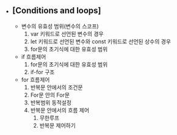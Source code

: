   * ## [Conditions and loops]
     * 변수의 유효성 범위(변수의 스코프)
       1. var 키워드로 선언된 변수의 경우
       2. let 키워드로 선언된 변수와 const 키워드로 선언된 상수의 경우
       3. for문의 초기식에 대한 유효성 범위
     * if 흐름제어
       1. for문의 초기식에 대한 유효성 범위
       2. if-for 구조
     * for 흐름제어
       1. 반복문 안에서의 조건문
       2. For문 안의 For문
       3. 반복범위 동적설정
       4. 반복문 안에서의 흐름 제어
          1. 무한루프 
          2. 반복문 제어하기